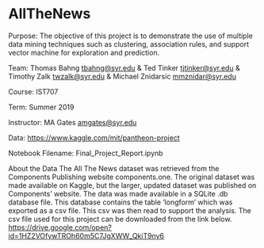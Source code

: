 # AllTheNews
Purpose: The objective of this project is to demonstrate the use of multiple data mining techniques such as clustering, association rules, and support vector machine for exploration and prediction.

Team: Thomas Bahng tbahng@syr.edu & Ted Tinker tjtinker@syr.edu & Timothy Zalk twzalk@syr.edu & Michael Znidarsic mmznidar@syr.edu

Course: IST707

Term: Summer 2019

Instructor: MA Gates amgates@syr.edu

Data: https://www.kaggle.com/mit/pantheon-project

Notebook Filename: Final_Project_Report.ipynb

About the Data
The All The News dataset was retrieved from the Components Publishing website components.one. The original dataset was made available on Kaggle, but the larger, updated dataset was published on Components’ website. The data was made available in a SQLite .db database file. This database contains the table ‘longform’ which was exported as a csv file. This csv was then read to support the analysis.
The csv file used for this project can be downloaded from the link below.
https://drive.google.com/open?id=1HZ2VOfywTROh60m5C7JgXWW_QkiT9ny6
